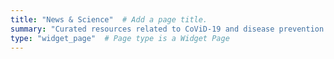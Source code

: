 ```yaml
---
title: "News & Science"  # Add a page title.
summary: "Curated resources related to CoViD-19 and disease prevention."  # Add a page description.
type: "widget_page"  # Page type is a Widget Page
---
```

